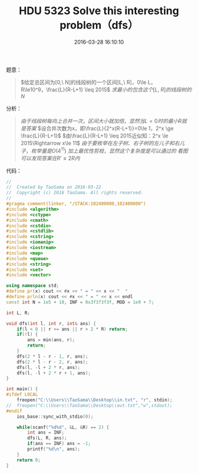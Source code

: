 ﻿---
title: HDU 5323 Solve this interesting problem（dfs）
categories:
  - 暴力
  - 搜索
  - dfs/bfs
  - 
tags:
  - dfs
  - 
date: 2016-03-28 16:10:10
toc: 
---
题意：
>$给定总区间为[0,\ N]的线段树的一个区间[L,\ R]，0\le L，R\le10^9，\frac{L}{R-L+1} \leq 2015$
$求最小的包含这个[L,\ R]的线段树的N$

<!-- more -->

分析：
>$由于线段树每向上合并一次，区间大小就加倍，显然当L=0时的最小R就是答案$
$设合并次数为x，即\frac{L}{2^x(R-L+1)}=0\le 1，2^x \ge \frac{L}{R-L+1}$
$由\frac{L}{R-L+1} \leq 2015近似知：2^x \le 2015\Rightarrow x\le 11$
$由于要枚举在左子树、右子树的左儿子和右儿子，枚举量是O(4^{11})$
$加上最优性剪枝，显然这个复杂度是可以通过的$
$看图可以发现答案在R'\le 2R内$


代码：
```cpp
//
//  Created by TaoSama on 2016-03-22
//  Copyright (c) 2016 TaoSama. All rights reserved.
//
#pragma comment(linker, "/STACK:102400000,102400000")
#include <algorithm>
#include <cctype>
#include <cmath>
#include <cstdio>
#include <cstdlib>
#include <cstring>
#include <iomanip>
#include <iostream>
#include <map>
#include <queue>
#include <string>
#include <set>
#include <vector>

using namespace std;
#define pr(x) cout << #x << " = " << x << "  "
#define prln(x) cout << #x << " = " << x << endl
const int N = 1e5 + 10, INF = 0x3f3f3f3f, MOD = 1e9 + 7;

int L, R;

void dfs(int l, int r, int& ans) {
    if(l < 0 || r >= ans || r > 2 * R) return;
    if(!l) {
        ans = min(ans, r);
        return;
    }
    dfs(2 * l - r - 1, r, ans);
    dfs(2 * l - r - 2, r, ans);
    dfs(l, -l + 2 * r, ans);
    dfs(l, -l + 2 * r + 1, ans);
}

int main() {
#ifdef LOCAL
    freopen("C:\\Users\\TaoSama\\Desktop\\in.txt", "r", stdin);
//  freopen("C:\\Users\\TaoSama\\Desktop\\out.txt","w",stdout);
#endif
    ios_base::sync_with_stdio(0);

    while(scanf("%d%d", &L, &R) == 2) {
        int ans = INF;
        dfs(L, R, ans);
        if(ans == INF) ans = -1;
        printf("%d\n", ans);
    }
    return 0;
}

```